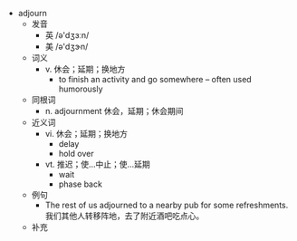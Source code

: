 - adjourn
  - 发音
    - 英 /ə'dʒɜːn/
    - 美 /ə'dʒɝn/
  - 词义
    - v. 休会；延期；换地方
      - to finish an activity and go somewhere – often used humorously
  - 同根词
    - n. adjournment 休会，延期；休会期间
  - 近义词
    - vi. 休会；延期；换地方
      - delay
      - hold over
    - vt. 推迟；使…中止；使…延期
      - wait
      - phase back
  - 例句
    - The rest of us adjourned to a nearby pub for some refreshments. 我们其他人转移阵地，去了附近酒吧吃点心。
  - 补充